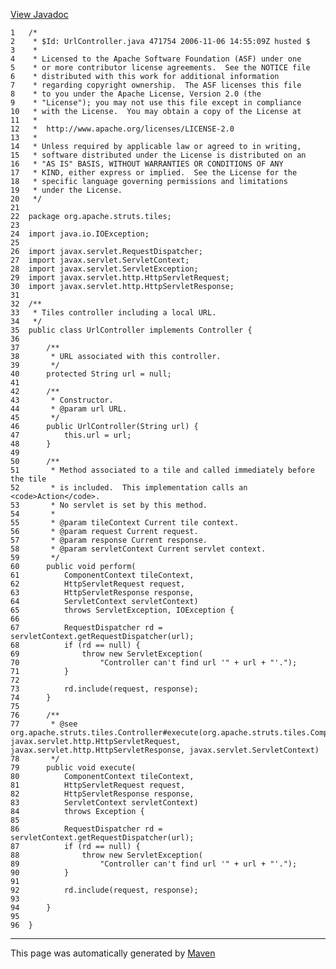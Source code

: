 [View Javadoc](../../../../../apidocs/org/apache/struts/tiles/UrlController.html.md)


    1   /*
    2    * $Id: UrlController.java 471754 2006-11-06 14:55:09Z husted $
    3    *
    4    * Licensed to the Apache Software Foundation (ASF) under one
    5    * or more contributor license agreements.  See the NOTICE file
    6    * distributed with this work for additional information
    7    * regarding copyright ownership.  The ASF licenses this file
    8    * to you under the Apache License, Version 2.0 (the
    9    * "License"); you may not use this file except in compliance
    10   * with the License.  You may obtain a copy of the License at
    11   *
    12   *  http://www.apache.org/licenses/LICENSE-2.0
    13   *
    14   * Unless required by applicable law or agreed to in writing,
    15   * software distributed under the License is distributed on an
    16   * "AS IS" BASIS, WITHOUT WARRANTIES OR CONDITIONS OF ANY
    17   * KIND, either express or implied.  See the License for the
    18   * specific language governing permissions and limitations
    19   * under the License.
    20   */
    21  
    22  package org.apache.struts.tiles;
    23  
    24  import java.io.IOException;
    25  
    26  import javax.servlet.RequestDispatcher;
    27  import javax.servlet.ServletContext;
    28  import javax.servlet.ServletException;
    29  import javax.servlet.http.HttpServletRequest;
    30  import javax.servlet.http.HttpServletResponse;
    31  
    32  /**
    33   * Tiles controller including a local URL.
    34   */
    35  public class UrlController implements Controller {
    36  
    37      /**
    38       * URL associated with this controller.
    39       */
    40      protected String url = null;
    41  
    42      /**
    43       * Constructor.
    44       * @param url URL.
    45       */
    46      public UrlController(String url) {
    47          this.url = url;
    48      }
    49  
    50      /**
    51       * Method associated to a tile and called immediately before the tile
    52       * is included.  This implementation calls an <code>Action</code>.
    53       * No servlet is set by this method.
    54       *
    55       * @param tileContext Current tile context.
    56       * @param request Current request.
    57       * @param response Current response.
    58       * @param servletContext Current servlet context.
    59       */
    60      public void perform(
    61          ComponentContext tileContext,
    62          HttpServletRequest request,
    63          HttpServletResponse response,
    64          ServletContext servletContext)
    65          throws ServletException, IOException {
    66  
    67          RequestDispatcher rd = servletContext.getRequestDispatcher(url);
    68          if (rd == null) {
    69              throw new ServletException(
    70                  "Controller can't find url '" + url + "'.");
    71          }
    72  
    73          rd.include(request, response);
    74      }
    75  
    76      /**
    77       * @see org.apache.struts.tiles.Controller#execute(org.apache.struts.tiles.ComponentContext, javax.servlet.http.HttpServletRequest, javax.servlet.http.HttpServletResponse, javax.servlet.ServletContext)
    78       */
    79      public void execute(
    80          ComponentContext tileContext,
    81          HttpServletRequest request,
    82          HttpServletResponse response,
    83          ServletContext servletContext)
    84          throws Exception {
    85  
    86          RequestDispatcher rd = servletContext.getRequestDispatcher(url);
    87          if (rd == null) {
    88              throw new ServletException(
    89                  "Controller can't find url '" + url + "'.");
    90          }
    91  
    92          rd.include(request, response);
    93  
    94      }
    95  
    96  }

------------------------------------------------------------------------

This page was automatically generated by [Maven](http://maven.apache.org/)
